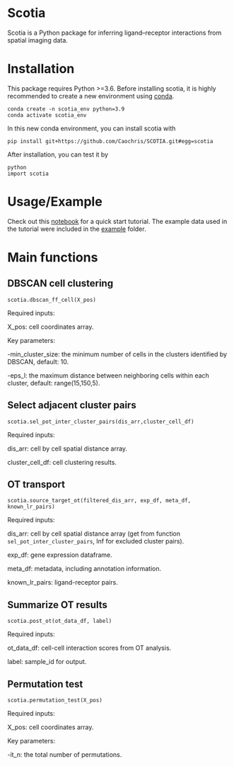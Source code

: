 # Scotia
Scotia is a Python package for inferring ligand–receptor interactions from spatial imaging data.

# Installation
This package requires Python >=3.6.
Before installing scotia, it is highly recommended to create a new environment using [conda](https://docs.anaconda.com/free/anaconda/install/index.html).
```
conda create -n scotia_env python=3.9
conda activate scotia_env
```
In this new conda environment, you can install scotia with
```
pip install git+https://github.com/Caochris/SCOTIA.git#egg=scotia
```
After installation, you can test it by
```
python
import scotia
```
# Usage/Example
Check out this [notebook](https://github.com/Caochris/SCOTIA/blob/master/notebook/scotia_example.ipynb) for a quick start tutorial. The example data used in the tutorial were included in the [example](https://github.com/Caochris/SCOTIA/tree/master/example) folder.

# Main functions
## DBSCAN cell clustering
```
scotia.dbscan_ff_cell(X_pos)
```
Required inputs:

X_pos: cell coordinates array.

Key parameters:

-min_cluster_size: the minimum number of cells in the clusters identified by DBSCAN, default: 10.

-eps_l: the maximum distance between neighboring cells within each cluster, default: range(15,150,5).

## Select adjacent cluster pairs
```
scotia.sel_pot_inter_cluster_pairs(dis_arr,cluster_cell_df)
```
Required inputs: 

dis_arr: cell by cell spatial distance array.

cluster_cell_df: cell clustering results.

## OT transport
```
scotia.source_target_ot(filtered_dis_arr, exp_df, meta_df, known_lr_pairs)
```
Required inputs:

dis_arr: cell by cell spatial distance array (get from function `sel_pot_inter_cluster_pairs`, Inf for excluded cluster pairs).

exp_df:  gene expression dataframe.

meta_df: metadata, including annotation information.

known_lr_pairs: ligand-receptor pairs.

## Summarize OT results
```
scotia.post_ot(ot_data_df, label)
```
Required inputs:

ot_data_df: cell-cell interaction scores from OT analysis.

label: sample_id for output.

## Permutation test
```
scotia.permutation_test(X_pos)
```
Required inputs:

X_pos: cell coordinates array.

Key parameters:

-it_n: the total number of permutations.
